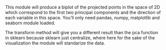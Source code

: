 This module will produce a biplot of the projected points in the space of 2D which correspond to the first two principal components and the direction of each variable in this space. You'll only need pandas, numpy, matplotlib and seaborn module loaded.


The transform method will give you a different result than the pca function in sklearn because sklearn just centralize, where here for the sake of the visualization the module will standarize the data.
